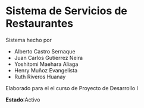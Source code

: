 Sistema de Servicios de Restaurantes
====
Sistema hecho por
 - Alberto Castro Sernaque
 - Juan Carlos Gutierrez Neira
 - Yoshitomi Maehara Aliaga
 - Henry Muñoz Evangelista
 - Ruth Riveros Huanay

Elaborado para el el curso de Proyecto de Desarrollo I

**Estado**:Activo
